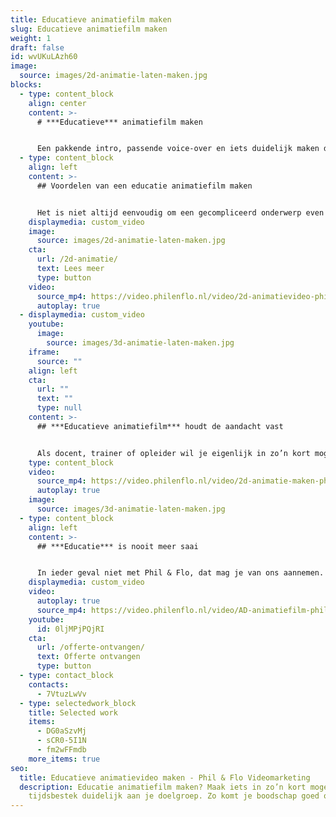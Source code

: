 ```yaml
---
title: Educatieve animatiefilm maken
slug: Educatieve animatiefilm maken
weight: 1
draft: false
id: wvUKuLAzh60
image:
  source: images/2d-animatie-laten-maken.jpg
blocks:
  - type: content_block
    align: center
    content: >-
      # ***Educatieve*** animatiefilm maken


      Een pakkende intro, passende voice-over en iets duidelijk maken dat zonder film bijna onmogelijk is. Zomaar drie voordelen waarin je de aandacht vanaf het begin vast kunt grijpen, houden en duidelijk inzicht in bepaalde onderwerpen kunt geven. Een ander voordeel van een educatie animatiefilm maken is dat het prettig is om naar te kijken. Wie is er inmiddels niet met animatie op gegroeid? Wij in ieder geval wel!
  - type: content_block
    align: left
    content: >-
      ## Voordelen van een educatie animatiefilm maken


      Het is niet altijd eenvoudig om een gecompliceerd onderwerp even in een paar zinnen aan je doelgroep uit te leggen. Laat staan dat die boodschap blijft hangen bij jouw publiek. Door een educatie animatiefilm te maken kun je je doelgroep overtuigen met een ultrakorte, glasheldere en visuele uitleg.Animatie heeft namelijk de eigenschap niets tot de verbeelding toe te laten. Met andere woorden: animatie kan inzicht geven in zaken wat het menselijk oog niet kan waarnemen.
    displaymedia: custom_video
    image:
      source: images/2d-animatie-laten-maken.jpg
    cta:
      url: /2d-animatie/
      text: Lees meer
      type: button
    video:
      source_mp4: https://video.philenflo.nl/video/2d-animatievideo-phil-en-flo.mp4
      autoplay: true
  - displaymedia: custom_video
    youtube:
      image:
        source: images/3d-animatie-laten-maken.jpg
    iframe:
      source: ""
    align: left
    cta:
      url: ""
      text: ""
      type: null
    content: >-
      ## ***Educatieve animatiefilm*** houdt de aandacht vast


      Als docent, trainer of opleider wil je eigenlijk in zo’n kort mogelijk tijdsbestek iets duidelijk maken aan je publiek. Het is natuurlijk al helemaal mooi als iedereen je meteen begrijpt in wat je duidelijk wilt maken. Een simpele tekening zegt vaak al meer dan duizend woorden en stel je eens voor wat je in een minuut visueel teweeg zou kunnen brengen. En weeg dat eens af tegen in de hoeveelheid energie die je er in moet steken om iets met woorden en teksten onomwonden duidelijk te maken. Wij snappen dat het rekensommetje snel is gemaakt.
    type: content_block
    video:
      source_mp4: https://video.philenflo.nl/video/2d-animatie-maken-phil-en-flo.mp4
      autoplay: true
    image:
      source: images/3d-animatie-laten-maken.jpg
  - type: content_block
    align: left
    content: >-
      ## ***Educatie*** is nooit meer saai


      In ieder geval niet met Phil & Flo, dat mag je van ons aannemen. Wil je eens een verhelderend gesprek over het visualiseren van jouw droge educatieve materie? Kom in contact en laat weten welke uitdaging jij voor ons in petto hebt.
    displaymedia: custom_video
    video:
      autoplay: true
      source_mp4: https://video.philenflo.nl/video/AD-animatiefilm-phil-en-flo.mp4
    youtube:
      id: 0ljMPjPQjRI
    cta:
      url: /offerte-ontvangen/
      text: Offerte ontvangen
      type: button
  - type: contact_block
    contacts:
      - 7VtuzLwVv
  - type: selectedwork_block
    title: Selected work
    items:
      - DG0aSzvMj
      - sCR0-5I1N
      - fm2wFFmdb
    more_items: true
seo:
  title: Educatieve animatievideo maken - Phil & Flo Videomarketing
  description: Educatie animatiefilm maken? Maak iets in zo’n kort mogelijk
    tijdsbestek duidelijk aan je doelgroep. Zo komt je boodschap goed over.
---
```

